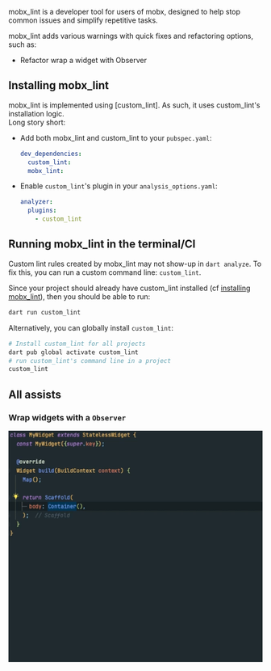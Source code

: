 mobx_lint is a developer tool for users of mobx, designed to help stop common issues and simplify repetitive tasks.

mobx_lint adds various warnings with quick fixes and refactoring options, such as:

- Refactor wrap a widget with Observer

## Installing mobx_lint

mobx_lint is implemented using [custom_lint]. As such, it uses custom_lint's installation logic.  
Long story short:

- Add both mobx_lint and custom_lint to your `pubspec.yaml`:
  ```yaml
  dev_dependencies:
    custom_lint:
    mobx_lint:
  ```
- Enable `custom_lint`'s plugin in your `analysis_options.yaml`:

  ```yaml
  analyzer:
    plugins:
      - custom_lint
  ```

## Running mobx_lint in the terminal/CI

Custom lint rules created by mobx_lint may not show-up in `dart analyze`.
To fix this, you can run a custom command line: `custom_lint`.

Since your project should already have custom_lint installed
(cf [installing mobx_lint](#installing-mobx_lint)), then you should be
able to run:

```sh
dart run custom_lint
```

Alternatively, you can globally install `custom_lint`:

```sh
# Install custom_lint for all projects
dart pub global activate custom_lint
# run custom_lint's command line in a project
custom_lint
```

## All assists

### Wrap widgets with a `Observer`

![Wrap with Consumer sample](resources/wrap_with_observer.gif)
